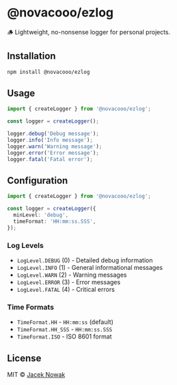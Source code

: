 # @novacooo/ezlog

🪵 Lightweight, no-nonsense logger for personal projects.

## Installation

```bash
npm install @novacooo/ezlog
```

## Usage

```typescript
import { createLogger } from '@novacooo/ezlog';

const logger = createLogger();

logger.debug('Debug message');
logger.info('Info message');
logger.warn('Warning message');
logger.error('Error message');
logger.fatal('Fatal error');
```

## Configuration

```typescript
import { createLogger } from '@novacooo/ezlog';

const logger = createLogger({
  minLevel: 'debug',
  timeFormat: 'HH:mm:ss.SSS',
});
```

### Log Levels

- `LogLevel.DEBUG` (0) - Detailed debug information
- `LogLevel.INFO` (1) - General informational messages
- `LogLevel.WARN` (2) - Warning messages
- `LogLevel.ERROR` (3) - Error messages
- `LogLevel.FATAL` (4) - Critical errors

### Time Formats

- `TimeFormat.HH` - `HH:mm:ss` (default)
- `TimeFormat.HH_SSS` - `HH:mm:ss.SSS`
- `TimeFormat.ISO` - ISO 8601 format

## License

MIT © [Jacek Nowak](https://github.com/novacooo)
